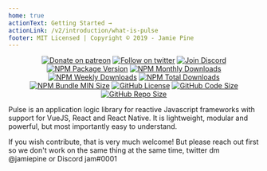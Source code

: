 ```yaml
---
home: true
actionText: Getting Started →
actionLink: /v2/introduction/what-is-pulse
footer: MIT Licensed | Copyright © 2019 - Jamie Pine
---
```


<p align="center">
  <a href="https://patreon.com/jamiepine"><img src="https://img.shields.io/badge/donate-patreon-F96854.svg" alt="Donate on patreon"></a>
  <a href="https://twitter.com/jamiepine"><img src="https://img.shields.io/twitter/follow/jamiepine.svg?label=Follow" alt="Follow on twitter"></a>
  <a href="https://discord.gg/Huhe48c"><img src="https://discordapp.com/api/guilds/453678030850752532/embed.png" alt="Join Discord"></a>
  <a href="https://npmjs.com/pulse-framework"><img src="https://img.shields.io/npm/v/pulse-framework.svg" alt="NPM Package Version"></a>
  <a href="https://npmjs.com/pulse-framework"><img src="https://img.shields.io/npm/dm/pulse-framework.svg" alt="NPM Monthly Downloads"></a>
  <a href="https://npmjs.com/pulse-framework"><img src="https://img.shields.io/npm/dw/pulse-framework.svg" alt="NPM Weekly Downloads"></a>
  <a href="https://npmjs.com/pulse-framework"><img src="https://img.shields.io/npm/dt/pulse-framework.svg" alt="NPM Total Downloads"></a>
  <a href="https://npmjs.com/pulse-framework"><img src="https://img.shields.io/bundlephobia/min/pulse.svg" alt="NPM Bundle MIN Size"></a>
  <a href="https://github.com/jamiepine/pulse"><img src="https://img.shields.io/github/license/jamiepine/pulse.svg" alt="GitHub License"></a>
  <a href="https://github.com/jamiepine/pulse"><img src="https://img.shields.io/github/languages/code-size/jamiepine/pulse.svg" alt="GitHub Code Size"></a>
  <a href="https://github.com/jamiepine/pulse"><img src="https://img.shields.io/github/repo-size/jamiepine/pulse.svg" alt="GitHub Repo Size"></a>
</p>

Pulse is an application logic library for reactive Javascript frameworks with support for VueJS, React and React Native. It is lightweight, modular and powerful, but most importantly easy to understand.

If you wish contribute, that is very much welcome! But please reach out first so we don't work on the same thing at the same time, twitter dm @jamiepine or Discord jam#0001

